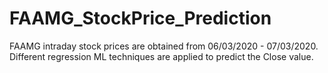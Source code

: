 # FAAMG_StockPrice_Prediction
FAAMG intraday stock prices are obtained from 06/03/2020 - 07/03/2020. Different regression ML techniques are applied to predict the Close value.
